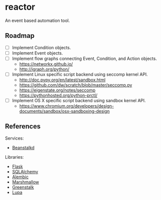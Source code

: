 # reactor

An event based automation tool.

## Roadmap

* [ ] Implement Condition objects.
* [ ] Implement Event objects.
* [ ] Implement flow graphs connecting Event, Condition, and Action objects.
  * https://networkx.github.io/
  * http://igraph.org/python/
* [ ] Implement Linux specific script backend using seccomp kernel API.
  * http://doc.pypy.org/en/latest/sandbox.html
  * https://github.com/dw/scratch/blob/master/seccomp.py
  * https://eigenstate.org/notes/seccomp
  * https://pythonhosted.org/python-prctl/
* [ ] Implement OS X specific script backend using sandbox kernel API.
  * https://www.chromium.org/developers/design-documents/sandbox/osx-sandboxing-design

## References

Services:

* [Beanstalkd](http://kr.github.io/beanstalkd/)

Libraries:

* [Flask](http://flask.pocoo.org/docs/1.0/)
* [SQLAlchemy](http://docs.sqlalchemy.org/en/latest/)
* [Alembic](http://alembic.zzzcomputing.com/en/latest/)
* [Marshmallow](https://marshmallow.readthedocs.io/en/2.x-line/)
* [Greenstalk](https://greenstalk.readthedocs.io/en/latest/)
* [Lupa](https://pypi.org/project/lupa/)
